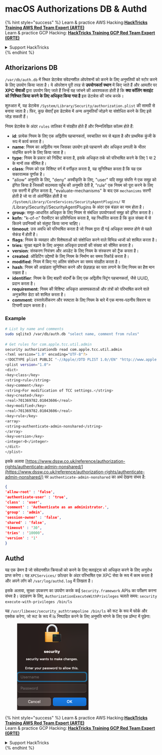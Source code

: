 # macOS Authorizations DB & Authd



{% hint style="success" %}
Learn & practice AWS Hacking:<img src="../../../.gitbook/assets/arte.png" alt="" data-size="line">[**HackTricks Training AWS Red Team Expert (ARTE)**](https://training.hacktricks.xyz/courses/arte)<img src="../../../.gitbook/assets/arte.png" alt="" data-size="line">\
Learn & practice GCP Hacking: <img src="../../../.gitbook/assets/grte.png" alt="" data-size="line">[**HackTricks Training GCP Red Team Expert (GRTE)**<img src="../../../.gitbook/assets/grte.png" alt="" data-size="line">](https://training.hacktricks.xyz/courses/grte)

<details>

<summary>Support HackTricks</summary>

* Check the [**subscription plans**](https://github.com/sponsors/carlospolop)!
* **Join the** 💬 [**Discord group**](https://discord.gg/hRep4RUj7f) or the [**telegram group**](https://t.me/peass) or **follow** us on **Twitter** 🐦 [**@hacktricks\_live**](https://twitter.com/hacktricks\_live)**.**
* **Share hacking tricks by submitting PRs to the** [**HackTricks**](https://github.com/carlospolop/hacktricks) and [**HackTricks Cloud**](https://github.com/carlospolop/hacktricks-cloud) github repos.

</details>
{% endhint %}

## **Athorizarions DB**

`/var/db/auth.db` में स्थित डेटाबेस संवेदनशील ऑपरेशनों को करने के लिए अनुमतियों को स्टोर करने के लिए उपयोग किया जाता है। ये ऑपरेशन पूरी तरह से **उपयोगकर्ता स्थान** में किए जाते हैं और आमतौर पर **XPC सेवाओं** द्वारा उपयोग किए जाते हैं जिन्हें यह जांचने की आवश्यकता होती है कि **क्या कॉलिंग क्लाइंट को निश्चित क्रिया करने के लिए अधिकृत किया गया है** इस डेटाबेस की जांच करके।

शुरुआत में, यह डेटाबेस `/System/Library/Security/authorization.plist` की सामग्री से बनाया जाता है। फिर, कुछ सेवाएँ इस डेटाबेस में अन्य अनुमतियाँ जोड़ने या संशोधित करने के लिए इसे जोड़ सकती हैं।

नियम डेटाबेस के अंदर `rules` तालिका में संग्रहीत होते हैं और निम्नलिखित कॉलम होते हैं:

* **id**: प्रत्येक नियम के लिए एक अद्वितीय पहचानकर्ता, स्वचालित रूप से बढ़ता है और प्राथमिक कुंजी के रूप में कार्य करता है।
* **name**: नियम का अद्वितीय नाम जिसका उपयोग इसे पहचानने और अधिकृत प्रणाली के भीतर संदर्भित करने के लिए किया जाता है।
* **type**: नियम के प्रकार को निर्दिष्ट करता है, इसके अधिकृत तर्क को परिभाषित करने के लिए 1 या 2 के मानों तक सीमित है।
* **class**: नियम को एक विशिष्ट वर्ग में वर्गीकृत करता है, यह सुनिश्चित करता है कि यह एक सकारात्मक पूर्णांक है।
* "allow" अनुमति के लिए, "deny" अस्वीकृति के लिए, "user" यदि समूह संपत्ति ने एक समूह को इंगित किया है जिसकी सदस्यता पहुँच की अनुमति देती है, "rule" एक नियम को पूरा करने के लिए एक सरणी में इंगित करता है, "evaluate-mechanisms" के बाद एक `mechanisms` सरणी होती है जो या तो अंतर्निहित होती है या `/System/Library/CoreServices/SecurityAgentPlugins/` या /Library/Security//SecurityAgentPlugins के अंदर एक बंडल का नाम होता है।
* **group**: समूह-आधारित अधिकृत के लिए नियम से संबंधित उपयोगकर्ता समूह को इंगित करता है।
* **kofn**: "k-of-n" पैरामीटर का प्रतिनिधित्व करता है, यह निर्धारित करता है कि कुल संख्या में से कितने उपनियमों को संतुष्ट किया जाना चाहिए।
* **timeout**: उस अवधि को परिभाषित करता है जो नियम द्वारा दी गई अधिकृत समाप्त होने से पहले सेकंड में होती है।
* **flags**: नियम के व्यवहार और विशेषताओं को संशोधित करने वाले विभिन्न ध्वजों को शामिल करता है।
* **tries**: सुरक्षा बढ़ाने के लिए अनुमत अधिकृत प्रयासों की संख्या को सीमित करता है।
* **version**: संस्करण नियंत्रण और अपडेट के लिए नियम के संस्करण को ट्रैक करता है।
* **created**: ऑडिटिंग उद्देश्यों के लिए नियम के निर्माण का समय रिकॉर्ड करता है।
* **modified**: नियम में किए गए अंतिम संशोधन का समय संग्रहीत करता है।
* **hash**: नियम की अखंडता सुनिश्चित करने और छेड़छाड़ का पता लगाने के लिए नियम का हैश मान रखता है।
* **identifier**: नियम के लिए बाहरी संदर्भों के लिए एक अद्वितीय स्ट्रिंग पहचानकर्ता, जैसे UUID, प्रदान करता है।
* **requirement**: नियम की विशिष्ट अधिकृत आवश्यकताओं और तंत्रों को परिभाषित करने वाले अनुक्रमित डेटा को शामिल करता है।
* **comment**: दस्तावेज़ीकरण और स्पष्टता के लिए नियम के बारे में एक मानव-पठनीय विवरण या टिप्पणी प्रदान करता है।

### Example
```bash
# List by name and comments
sudo sqlite3 /var/db/auth.db "select name, comment from rules"

# Get rules for com.apple.tcc.util.admin
security authorizationdb read com.apple.tcc.util.admin
<?xml version="1.0" encoding="UTF-8"?>
<!DOCTYPE plist PUBLIC "-//Apple//DTD PLIST 1.0//EN" "http://www.apple.com/DTDs/PropertyList-1.0.dtd">
<plist version="1.0">
<dict>
<key>class</key>
<string>rule</string>
<key>comment</key>
<string>For modification of TCC settings.</string>
<key>created</key>
<real>701369782.01043606</real>
<key>modified</key>
<real>701369782.01043606</real>
<key>rule</key>
<array>
<string>authenticate-admin-nonshared</string>
</array>
<key>version</key>
<integer>0</integer>
</dict>
</plist>
```
इसके अलावा [https://www.dssw.co.uk/reference/authorization-rights/authenticate-admin-nonshared/](https://www.dssw.co.uk/reference/authorization-rights/authenticate-admin-nonshared/) पर `authenticate-admin-nonshared` का अर्थ देखना संभव है:
```json
{
'allow-root' : 'false',
'authenticate-user' : 'true',
'class' : 'user',
'comment' : 'Authenticate as an administrator.',
'group' : 'admin',
'session-owner' : 'false',
'shared' : 'false',
'timeout' : '30',
'tries' : '10000',
'version' : '1'
}
```
## Authd

यह एक डेमन है जो संवेदनशील क्रियाओं को करने के लिए क्लाइंट्स को अधिकृत करने के लिए अनुरोध प्राप्त करेगा। यह `XPCServices/` फ़ोल्डर के अंदर परिभाषित एक XPC सेवा के रूप में काम करता है और अपने लॉग को `/var/log/authd.log` में लिखता है।

इसके अलावा, सुरक्षा उपकरण का उपयोग करके कई `Security.framework` APIs का परीक्षण करना संभव है। उदाहरण के लिए, `AuthorizationExecuteWithPrivileges` चलाते समय: `security execute-with-privileges /bin/ls`

यह `/usr/libexec/security_authtrampoline /bin/ls` को रूट के रूप में फोर्क और एक्सेक करेगा, जो रूट के रूप में ls निष्पादित करने के लिए अनुमति मांगने के लिए एक प्रॉम्प्ट में पूछेगा:

<figure><img src="../../../.gitbook/assets/image.png" alt=""><figcaption></figcaption></figure>

{% hint style="success" %}
Learn & practice AWS Hacking:<img src="../../../.gitbook/assets/arte.png" alt="" data-size="line">[**HackTricks Training AWS Red Team Expert (ARTE)**](https://training.hacktricks.xyz/courses/arte)<img src="../../../.gitbook/assets/arte.png" alt="" data-size="line">\
Learn & practice GCP Hacking: <img src="../../../.gitbook/assets/grte.png" alt="" data-size="line">[**HackTricks Training GCP Red Team Expert (GRTE)**<img src="../../../.gitbook/assets/grte.png" alt="" data-size="line">](https://training.hacktricks.xyz/courses/grte)

<details>

<summary>Support HackTricks</summary>

* Check the [**subscription plans**](https://github.com/sponsors/carlospolop)!
* **Join the** 💬 [**Discord group**](https://discord.gg/hRep4RUj7f) or the [**telegram group**](https://t.me/peass) or **follow** us on **Twitter** 🐦 [**@hacktricks\_live**](https://twitter.com/hacktricks\_live)**.**
* **Share hacking tricks by submitting PRs to the** [**HackTricks**](https://github.com/carlospolop/hacktricks) and [**HackTricks Cloud**](https://github.com/carlospolop/hacktricks-cloud) github repos.

</details>
{% endhint %}
